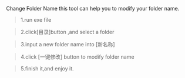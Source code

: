 Change Folder Name
this tool can help you to modify your folder name.
> 1.run exe file 

> 2.click[目录]button ,and select a folder

> 3.input a new folder name into [新名称]

> 4.click [一键修改] button to modify folder name

> 5.finish it,and enjoy it.
